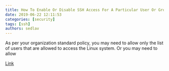 ```yaml
---
title: How To Enable Or Disable SSH Access For A Particular User Or Group In Linux? 
date: 2019-06-22 12:11:53
categories: [security]
tags: [ssh]
authors: sedlav
---
```


As per your organization standard policy, you may need to allow only the list of users that are allowed to access the Linux system. Or you may need to allow

[Link](https://www.2daygeek.com/allow-deny-enable-disable-ssh-access-user-group-in-linux/)

